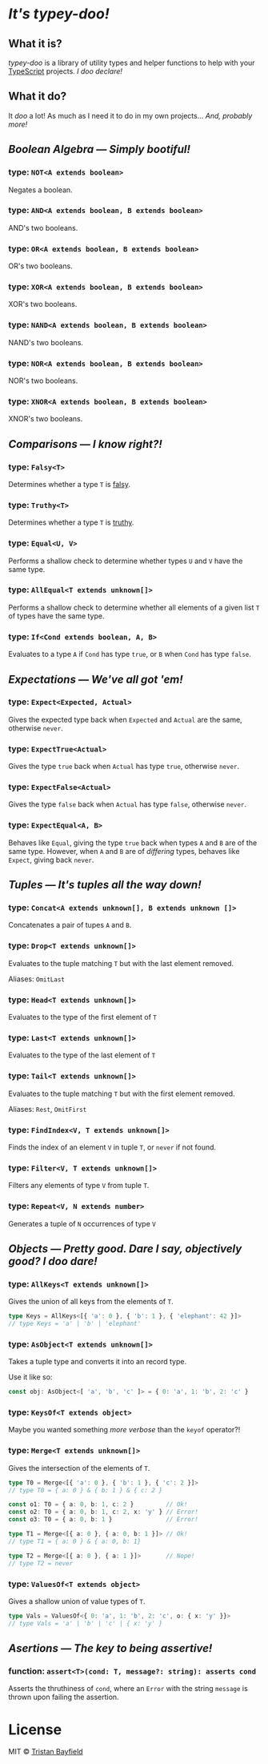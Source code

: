 # *It's typey-doo!*

## What it is?

*typey-doo* is a library of utility types and helper functions to help with your [TypeScript](https://www.typescriptlang.org/) projects. *I doo declare!*

## What it do?

It *doo* a lot! As much as I need it to do in my own projects... *And, probably more!*

## *Boolean Algebra &mdash; Simply bootiful!*

### type: `NOT<A extends boolean>`

Negates a boolean.

### type: `AND<A extends boolean, B extends boolean>`

AND's two booleans.

### type: `OR<A extends boolean, B extends boolean>`

OR's two booleans.

### type: `XOR<A extends boolean, B extends boolean>`

XOR's two booleans.

### type: `NAND<A extends boolean, B extends boolean>`

NAND's two booleans.

### type: `NOR<A extends boolean, B extends boolean>`

NOR's two booleans.

### type: `XNOR<A extends boolean, B extends boolean>`

XNOR's two booleans.

## *Comparisons &mdash; I know right?!*

### type: `Falsy<T>`

Determines whether a type `T` is [falsy](https://developer.mozilla.org/en-US/docs/Glossary/Falsy).

### type: `Truthy<T>`

Determines whether a type `T` is [truthy](https://developer.mozilla.org/en-US/docs/Glossary/Truthy).

### type: `Equal<U, V>`

Performs a shallow check to determine whether types `U` and `V` have the same type.

### type: `AllEqual<T extends unknown[]>`

Performs a shallow check to determine whether all elements of a given list `T` of types have the same type.

### type: `If<Cond extends boolean, A, B>`

Evaluates to a type `A` if `Cond` has type `true`, or `B` when `Cond` has type `false`.

## *Expectations &mdash; We've all got &#39;em!*

### type: `Expect<Expected, Actual>`

Gives the expected type back when `Expected` and `Actual` are the same, otherwise `never`.

### type: `ExpectTrue<Actual>`

Gives the type `true` back when `Actual` has type `true`, otherwise `never`.

### type: `ExpectFalse<Actual>`

Gives the type `false` back when `Actual` has type `false`, otherwise `never`.

### type: `ExpectEqual<A, B>`

Behaves like `Equal`, giving the type `true` back when types `A` and `B` are of the same type. However, when `A` and `B` are of *differing* types, behaves like `Expect`, giving back `never`.

## *Tuples &mdash; It's tuples all the way down!*

### type: `Concat<A extends unknown[], B extends unknown []>`

Concatenates a pair of tupes `A` and `B`.

### type: `Drop<T extends unknown[]>`

Evaluates to the tuple matching `T` but with the last element removed.

Aliases: `OmitLast`

### type: `Head<T extends unknown[]>`

Evaluates to the type of the first element of `T`

### type: `Last<T extends unknown[]>`

Evaluates to the type of the last element of `T`

### type: `Tail<T extends unknown[]>`

Evaluates to the tuple matching `T` but with the first element removed.

Aliases: `Rest`, `OmitFirst`

### type: `FindIndex<V, T extends unknown[]>`

Finds the index of an element `V` in tuple `T`, or `never` if not found.

### type: `Filter<V, T extends unknown[]>`

Filters any elements of type `V` from tuple `T`.

### type: `Repeat<V, N extends number>`

Generates a tuple of `N` occurrences of type `V`

## *Objects &mdash; Pretty good. Dare I say, objectively good? I doo dare!*

### type: `AllKeys<T extends unknown[]>`

Gives the union of all keys from the elements of `T`.

```ts
type Keys = AllKeys<[{ 'a': 0 }, { 'b': 1 }, { 'elephant': 42 }]>
// type Keys = 'a' | 'b' | 'elephant'
```

### type: `AsObject<T extends unknown[]>`

Takes a tuple type and converts it into an record type.

Use it like so:
```ts
const obj: AsObject<[ 'a', 'b', 'c' ]> = { 0: 'a', 1: 'b', 2: 'c' }
```

### type: `KeysOf<T extends object>`

Maybe you wanted something *more verbose* than the `keyof` operator?!

### type: `Merge<T extends unknown[]>`

Gives the intersection of the elements of `T`.

```ts
type T0 = Merge<[{ 'a': 0 }, { 'b': 1 }, { 'c': 2 }]>
// type T0 = { a: 0 } & { b: 1 } & { c: 2 }

const o1: T0 = { a: 0, b: 1, c: 2 }         // Ok!
const o2: T0 = { a: 0, b: 1, c: 2, x: 'y' } // Error!
const o3: T0 = { a: 0, b: 1 }               // Error!

type T1 = Merge<[{ a: 0 }, { a: 0, b: 1 }]> // Ok!
// type T1 = { a: 0 } & { a: 0, b: 1}

type T2 = Merge<[{ a: 0 }, { a: 1 }]>       // Nope!
// type T2 = never

```

### type: `ValuesOf<T extends object>`

Gives a shallow union of value types of `T`.

```ts
type Vals = ValuesOf<{ 0: 'a', 1: 'b', 2: 'c', o: { x: 'y' }}>
// type Vals = 'a' | 'b' | 'c' | { x: 'y' }
```

## *Asertions &mdash; The key to being assertive!*

### function: `assert<T>(cond: T, message?: string): asserts cond`

Asserts the thruthiness of `cond`, where an `Error` with the string `message` is thrown upon failing the assertion.

# License

MIT © [Tristan Bayfield](http://github.com/tristan00b)
